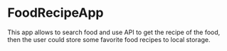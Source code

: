 # FoodRecipeApp
This app allows to search food and use API to get the recipe of the food, then the user could store some favorite food recipes to local storage.

